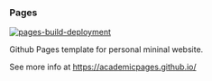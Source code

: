 
### Pages

[![pages-build-deployment](https://github.com/the-ancient-one/the-ancient-one.github.io/actions/workflows/pages/pages-build-deployment/badge.svg?branch=master)](https://github.com/the-ancient-one/the-ancient-one.github.io/actions/workflows/pages/pages-build-deployment)

Github Pages template for personal mininal website.

See more info at https://academicpages.github.io/
